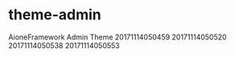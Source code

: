 # theme-admin
AioneFramework Admin Theme
20171114050459201711140505202017111405053820171114050553